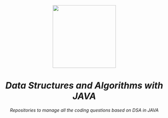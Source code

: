 <div align="center"><img src="" width="200" height="200"/></div>

# <div align="center">_Data Structures and Algorithms with JAVA_</div>
_<div align="center">Repositories to manage all the coding questions based on DSA in JAVA</div>_
